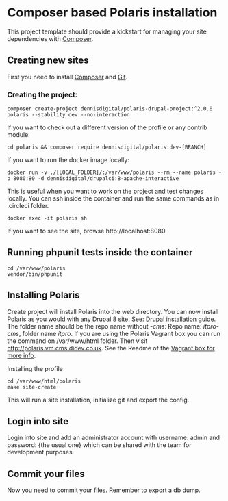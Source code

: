 # Composer based Polaris installation

This project template should provide a kickstart for managing your site dependencies with [Composer](https://getcomposer.org/).

## Creating new sites

First you need to install [Composer](https://getcomposer.org/doc/00-intro.md#installation-linux-unix-osx) and [Git](https://git-scm.com).

### Creating the project:

```
composer create-project dennisdigital/polaris-drupal-project:^2.0.0 polaris --stability dev --no-interaction
```

If you want to check out a different version of the profile or any contrib module:

```
cd polaris && composer require dennisdigital/polaris:dev-[BRANCH]
```

If you want to run the docker image locally:

```
docker run -v ./[LOCAL_FOLDER]/:/var/www/polaris --rm --name polaris -p 8080:80 -d dennisdigital/drupalci:8-apache-interactive
```
This is useful when you want to work on the project and test changes locally. You can ssh inside the container and run the same commands
as in .circleci folder.

```
docker exec -it polaris sh
```

If you want to see the site, browse http://localhost:8080

## Running phpunit tests inside the container
```
cd /var/www/polaris
vendor/bin/phpunit
```

## Installing Polaris

Create project will install Polaris into the web directory. You can now install Polaris as you would with any Drupal 8 site. See: [Drupal installation guide](https://www.drupal.org/node/1839310). The folder name should be the repo name without *-cms*: Repo name: *itpro-cms*, folder name *itpro*.
If you are using the Polaris Vagrant box you can run the command on /var/www/html folder. Then visit http://polaris.vm.cms.didev.co.uk.
See the Readme of the [Vagrant box for more info](https://github.com/dennisinteractive/polaris-ansible).

Installing the profile
```
cd /var/www/html/polaris
make site-create
```

This will run a site installation, initialize git and export the config.

## Login into site

Login into site and add an administrator account with username: admin and password: {the usual one} which can be shared with the team for development purposes.

## Commit your files

Now you need to commit your files. Remember to export a db dump.


